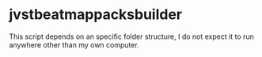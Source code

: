 # jvstbeatmappacksbuilder

This script depends on an specific folder structure, I do not expect it to run anywhere other than my own computer.
